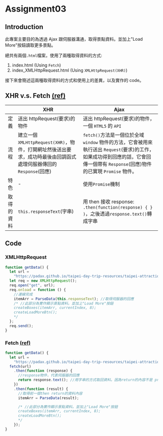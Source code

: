 # Assignment03

## Introduction

此專案主要目的為透過 Ajax 跟伺服器溝通，取得景點資料。並加上"Load More"按鈕讀取更多景點。

總共有兩個`.html`檔案，使用了兩種取得資料的方式:

1. index.html (Using `Fetch`)
2. index_XMLHttpRequest.html (Using `XMLHttpRequest(XHR)`)

接下來會簡述這兩種取得資料的方式和使用上的差異，以及實作的 code。

## XHR v.s. Fetch [(ref)](https://eyesofkids.gitbooks.io/javascript-start-from-es6/content/part4/ajax_fetch.html)

|            | XHR                                                                                                               | Ajax                                                                                                                                                                            |
| :--------: | ----------------------------------------------------------------------------------------------------------------- | ------------------------------------------------------------------------------------------------------------------------------------------------------------------------------- |
|    定義    | 送出 httpRequest(要求)的物件                                                                                      | 送出 httpRequest(要求)的物件，一個 `HTML5` 的 `API`                                                                                                                             |
|    流程    | 建立一個 `XMLHttpRequest(XHR)`，物件，打開網址然後送出要求，成功時最後由回調函式處理伺服器傳回的 `Response`(回應) | `fetch()`方法是一個位於全域 `window` 物件的方法，它會被用來執行送出 `Request`(要求)的工作，如果成功得到回應的話，它會回傳一個帶有 `Response`(回應)物件的已實現 `Promise` 物件。 |
|    特色    | -                                                                                                                 | 使用`Promise`機制                                                                                                                                                               |
| 取得的資料 | `this.responseText`(字串)                                                                                         | 用 then 接收 response: `.then(function(response) { } )`，之後透過`response.text()`轉成字串                                                                                      |

## Code

### XMLHttpRequest

```js
function getData() {
  let url =
    "https://padax.github.io/taipei-day-trip-resources/taipei-attractions.json";
  let req = new XMLHttpRequest();
  req.open("get", url);
  req.onload = function () {
    //連線完成
    itemArr = ParseData(this.responseText); //取得伺服器的回應
    /* //此部分為實作顯示景點資料。並加上"Load More"按鈕
    createBoxes(itemArr, currentIndex, 8);
    createLoadMoreBtn();
    */
  };
  req.send();
}
```

### Fetch [(ref)](https://www.youtube.com/watch?v=ZNBwugL-u1o)

```js
function getData() {
  let url =
    "https://padax.github.io/taipei-day-trip-resources/taipei-attractions.json";
  fetch(url)
    .then(function (response) {
      //response物件，代表伺服器的回應
      return response.text(); //用字串的方式取回資料。因為return的內容不是 promise 函式，所以在下一個 then 便可以取得結果
    })
    .then(function (result) {
      //取得前一個then return的資料內容
      itemArr = ParseData(result);

      /* //此部分為實作顯示景點資料。並加上"Load More"按鈕
      createBoxes(itemArr, currentIndex, 8);
      createLoadMoreBtn();
      */
    });
}
```
